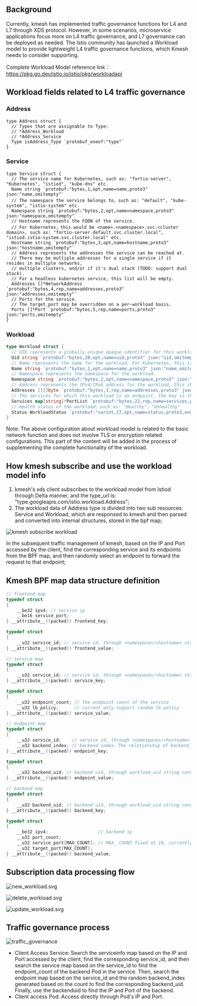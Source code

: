 ## Background

Currently, kmesh has implemented traffic governance functions for L4 and L7 through XDS protocol. However, in some scenarios, microservice applications focus more on L4 traffic governance, and L7 governance can be deployed as needed. The Istio community has launched a Workload model to provide lightweight L4 traffic governance functions, which Kmesh needs to consider supporting.

Complete Workload Model reference link：https://pkg.go.dev/istio.io/istio/pkg/workloadapi

## Workload fields related to L4 traffic governance

### Address

```go//
type Address struct {
  // Types that are assignable to Type:
  // *Address_Workload
  // *Address_Service
  Type isAddress_Type `protobuf_oneof:"type"`
}
```

### Service

```go//
type Service struct {
  // The service name for Kubernetes, such as: "fortio-server", "Kubernetes", "istiod", "kube-dns" etc.
  Name string `protobuf:"bytes,1,opt,name=name,proto3" json:"name,omitempty"`
  // The namespace the service belongs to，such as: "default", "kube-system", "istio-system" etc.
  Namespace string `protobuf:"bytes,2,opt,name=namespace,proto3" json:"namespace,omitempty"`
  // Hostname represents the FQDN of the service.
  // For Kubernetes，this would be <name>.<namespace>.svc.<cluster domain>, such as: "fortio-server.default.svc.cluster.local", "istiod.istio-system.svc.cluster.local" etc.
  Hostname string `protobuf:"bytes,3,opt,name=hostname,proto3" json:"hostname,omitempty"`
  // Address represents the addresses the service can be reached at.
  // There may be multiple addresses for a single service if it resides in multiple networks,
  // multiple clusters, and/or if it's dual stack (TODO: support dual stack).
  // For a headless kubernetes service, this list will be empty.
  Addresses []*NetworkAddress `protobuf:"bytes,4,rep,name=addresses,proto3" json:"addresses,omitempty"`
  // Ports for the service.
  // The target_port may be overridden on a per-workload basis.
  Ports []*Port `protobuf:"bytes,5,rep,name=ports,proto3" json:"ports,omitempty"`
}
```

### Workload

```go
type Workload struct {
  // UID represents a globally unique opaque identifier for this workload, such as: "Kubernetes//Pod/default/fortio-server-deployment-59f95d774d-85nr4"
  Uid string `protobuf:"bytes,20,opt,name=uid,proto3" json:"uid,omitempty"`
  // Name represents the name for the workload, For Kubernetes, this is the pod name, such as: "fortio-server-deployment-59f95d774d-ljmd5"
  Name string `protobuf:"bytes,1,opt,name=name,proto3" json:"name,omitempty"`
  // Namespace represents the namespace for the workload. 
  Namespace string `protobuf:"bytes,2,opt,name=namespace,proto3" json:"namespace,omitempty"`
  // Address represents the IPv4/IPv6 address for the workload, this should be globally unique.
  Addresses [][]byte `protobuf:"bytes,3,rep,name=addresses,proto3" json:"addresses,omitempty"`
  // The services for which this workload is an endpoint. the key is the NamespacedHostname string of the format namespace/hostname.
  Services map[string]*PortList `protobuf:"bytes,22,rep,name=services,proto3" json:"services,omitempty" protobuf_key:"bytes,1,opt,name=key,proto3" protobuf_val:"bytes,2,opt,name=value,proto3"`
  // Health status of the workload，such as: "Healthy"，"Unhealthy"
  Status WorkloadStatus `protobuf:"varint,17,opt,name=status,proto3,enum=istio.workload.WorkloadStatus" json:"status,omitempty"`
}
```

Note: The above configuration about workload model is related to the basic network function and does not involve TLS or encryption related configurations. This part of the content will be added in the process of supplementing the complete functionality of the workload.

## How kmesh subscribe and use the workload model info

1. kmesh's xds client subscribes to the workload model from Istiod through Delta manner, and the type_url is: "type.googleapis.com/istio.workload.Address";
2. The workload data of Address type is divided into two sub resources: Service and Workload, which are responsed to kmesh and then parsed and converted into internal structures, stored in the bpf map;

![kmesh subscribe workload](./pics/kmesh_workload_subscribe.svg)

In the subsequent traffic management of kmesh, based on the IP and Port accessed by the client, find the corresponding service and its endpoints from the BPF map, and then randomly select an endpoint to forward the request to that endpoint;

## Kmesh BPF map data structure definition

```C
// frontend map
typedef struct
{
    __be32 ipv4; // service ip
    __be16 service_port;
} __attribute__((packed)) frontend_key;

typedef struct
{
    __u32 service_id; // service id, through <namespace>/<hostname> string convert to uint32 variable
} __attribute__((packed)) frontend_value;

// service map
typedef struct
{
    __u32 service_id; // service id, through <namespace>/<hostname> string convert to uint32 variable
} __attribute__((packed)) service_key;

typedef struct
{
	__u32 endpoint_count; // the endpoint count of the service
	__u32 lb_policy;	  // current only support random lb policy
} __attribute__((packed)) service_value;

// endpoint map
typedef struct
{
    __u32 service_id;	 // service id, through <namespace>/<hostname> string convert to uint32 variable
    __u32 backend_index; // backend index，The relationship of backend_index and endpoint_count：if endpoint_count is 3，then backend_index can be 1/2/3;
} __attribute__((packed)) endpoint_key;

typedef struct
{
    __u32 backend_uid; // backend uid, through workload_uid string convert to uint32 variable
} __attribute__((packed)) endpoint_value;

// backend map
typedef struct
{
    __u32 backend_uid; // backend uid, through workload_uid string convert to uint32 variable
} __attribute__((packed)) backend_key;

typedef struct
{
    __be32 ipv4; 				   // backend ip
    __u32 port_count;
    __u32 service_port[MAX_COUNT]; // MAX_ COUNT fixed at 10, currently
    __u32 target_port[MAX_COUNT];
} __attribute__((packed)) backend_value;

```

## Subscription data processing flow
![new_workload.svg](./pics/new_workload.svg)

![delete_workload.svg](./pics/delete_workload.svg)

![update_workload.svg](./pics/update_workload.svg)

## Traffic governance process

![traffic_governance](./pics/traffic_governance.svg)

* Client Access Service: Search the serviceinfo map based on the IP and Port accessed by the client, find the corresponding service_id, and then search the service map based on the service_id to find the endpoint_count of the backend Pod in the service. Then, search the endpoint map based on the service_id and the random backend_index generated based on the count to find the corresponding backend_uid. Finally, use the backenduid to find the IP and Port of the backend.
* Client access Pod: Access directly through Pod's IP and Port.


